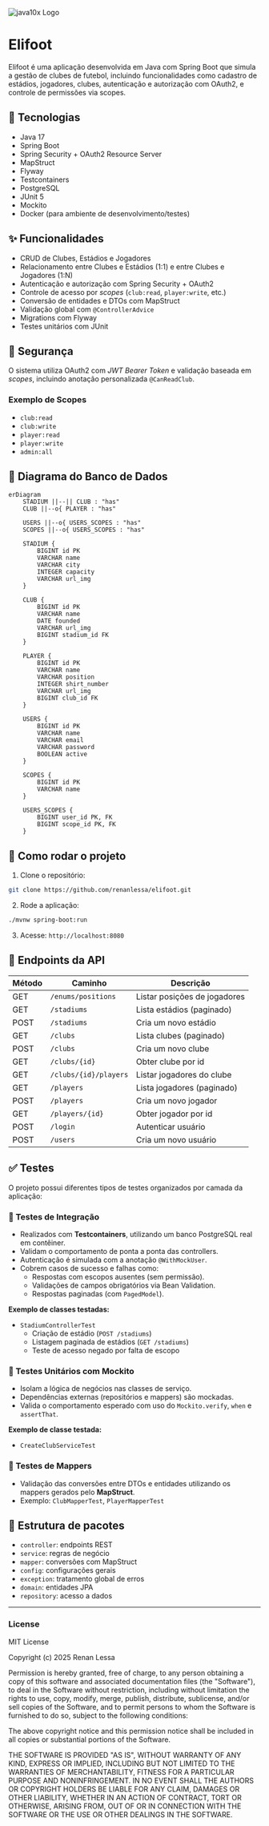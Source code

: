 ![java10x Logo](https://java10x.dev/wp-content/uploads/2024/12/logo-java.png)

# Elifoot

Elifoot é uma aplicação desenvolvida em Java com Spring Boot que simula a gestão de clubes de futebol, incluindo funcionalidades como cadastro de estádios, jogadores, clubes, autenticação e autorização com OAuth2, e controle de permissões via scopes.

## 🔧 Tecnologias

- Java 17
- Spring Boot
- Spring Security + OAuth2 Resource Server
- MapStruct
- Flyway
- Testcontainers
- PostgreSQL
- JUnit 5
- Mockito
- Docker (para ambiente de desenvolvimento/testes)

## ✨ Funcionalidades

- CRUD de Clubes, Estádios e Jogadores
- Relacionamento entre Clubes e Estádios (1:1) e entre Clubes e Jogadores (1:N)
- Autenticação e autorização com Spring Security + OAuth2
- Controle de acesso por *scopes* (`club:read`, `player:write`, etc.)
- Conversão de entidades e DTOs com MapStruct
- Validação global com `@ControllerAdvice`
- Migrations com Flyway
- Testes unitários com JUnit

## 🔐 Segurança

O sistema utiliza OAuth2 com *JWT Bearer Token* e validação baseada em *scopes*, incluindo anotação personalizada `@CanReadClub`.

### Exemplo de Scopes

- `club:read`
- `club:write`
- `player:read`
- `player:write`
- `admin:all`

## 🧱 Diagrama do Banco de Dados

```mermaid
erDiagram
    STADIUM ||--|| CLUB : "has"
    CLUB ||--o{ PLAYER : "has"

    USERS ||--o{ USERS_SCOPES : "has"
    SCOPES ||--o{ USERS_SCOPES : "has"

    STADIUM {
        BIGINT id PK
        VARCHAR name
        VARCHAR city
        INTEGER capacity
        VARCHAR url_img
    }

    CLUB {
        BIGINT id PK
        VARCHAR name
        DATE founded
        VARCHAR url_img
        BIGINT stadium_id FK
    }

    PLAYER {
        BIGINT id PK
        VARCHAR name
        VARCHAR position
        INTEGER shirt_number
        VARCHAR url_img
        BIGINT club_id FK
    }

    USERS {
        BIGINT id PK
        VARCHAR name
        VARCHAR email
        VARCHAR password
        BOOLEAN active
    }

    SCOPES {
        BIGINT id PK
        VARCHAR name
    }

    USERS_SCOPES {
        BIGINT user_id PK, FK
        BIGINT scope_id PK, FK
    }
```

## 🚀 Como rodar o projeto

1. Clone o repositório:

```bash
git clone https://github.com/renanlessa/elifoot.git
```

2. Rode a aplicação:

```bash
./mvnw spring-boot:run
```

3. Acesse: `http://localhost:8080`

## 📡 Endpoints da API

| Método | Caminho               | Descrição                    |
|--------|-----------------------|------------------------------|
| GET    | `/enums/positions`    | Listar posições de jogadores |
| GET    | `/stadiums`           | Lista estádios (paginado)    |
| POST   | `/stadiums`           | Cria um novo estádio         |
| GET    | `/clubs`              | Lista clubes (paginado)      |
| POST   | `/clubs`              | Cria um novo clube           |
| GET    | `/clubs/{id}`         | Obter clube por id           |
| GET    | `/clubs/{id}/players` | Listar jogadores do clube    |
| GET    | `/players`            | Lista jogadores (paginado)   |
| POST   | `/players`            | Cria um novo jogador         |
| GET    | `/players/{id}`       | Obter jogador por id         |
| POST   | `/login`              | Autenticar usuário           |
| POST   | `/users`              | Cria um novo usuário         |


## ✅ Testes

O projeto possui diferentes tipos de testes organizados por camada da aplicação:

### 🔸 Testes de Integração

- Realizados com **Testcontainers**, utilizando um banco PostgreSQL real em contêiner.
- Validam o comportamento de ponta a ponta das controllers.
- Autenticação é simulada com a anotação `@WithMockUser`.
- Cobrem casos de sucesso e falhas como:
    - Respostas com escopos ausentes (sem permissão).
    - Validações de campos obrigatórios via Bean Validation.
    - Respostas paginadas (com `PagedModel`).

**Exemplo de classes testadas:**
- `StadiumControllerTest`
    - Criação de estádio (`POST /stadiums`)
    - Listagem paginada de estádios (`GET /stadiums`)
    - Teste de acesso negado por falta de escopo

### 🔸 Testes Unitários com Mockito

- Isolam a lógica de negócios nas classes de serviço.
- Dependências externas (repositórios e mappers) são mockadas.
- Valida o comportamento esperado com uso do `Mockito.verify`, `when` e `assertThat`.

**Exemplo de classe testada:**
- `CreateClubServiceTest`

### 🔸 Testes de Mappers

- Validação das conversões entre DTOs e entidades utilizando os mappers gerados pelo **MapStruct**.
- Exemplo: `ClubMapperTest`, `PlayerMapperTest`

## 📁 Estrutura de pacotes

- `controller`: endpoints REST
- `service`: regras de negócio
- `mapper`: conversões com MapStruct
- `config`: configurações gerais
- `exception`: tratamento global de erros
- `domain`: entidades JPA
- `repository`: acesso a dados

---

### License

MIT License

Copyright (c) 2025 Renan Lessa

Permission is hereby granted, free of charge, to any person obtaining a copy
of this software and associated documentation files (the "Software"), to deal
in the Software without restriction, including without limitation the rights
to use, copy, modify, merge, publish, distribute, sublicense, and/or sell
copies of the Software, and to permit persons to whom the Software is
furnished to do so, subject to the following conditions:

The above copyright notice and this permission notice shall be included in all
copies or substantial portions of the Software.

THE SOFTWARE IS PROVIDED "AS IS", WITHOUT WARRANTY OF ANY KIND, EXPRESS OR
IMPLIED, INCLUDING BUT NOT LIMITED TO THE WARRANTIES OF MERCHANTABILITY,
FITNESS FOR A PARTICULAR PURPOSE AND NONINFRINGEMENT. IN NO EVENT SHALL THE
AUTHORS OR COPYRIGHT HOLDERS BE LIABLE FOR ANY CLAIM, DAMAGES OR OTHER
LIABILITY, WHETHER IN AN ACTION OF CONTRACT, TORT OR OTHERWISE, ARISING FROM,
OUT OF OR IN CONNECTION WITH THE SOFTWARE OR THE USE OR OTHER DEALINGS IN THE
SOFTWARE.
